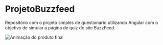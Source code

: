 # ProjetoBuzzfeed

Repositório com o projeto simples de questionario utilizando Angular com o objetivo de simular a página de quiz do site BuzzFeed.

<img src="/assets/readme/readme.gif" alt="Animação do produto final"/>
